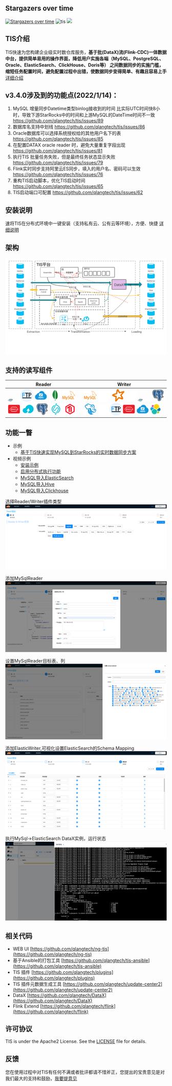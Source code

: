 ## Stargazers over time

[![Stargazers over time](https://starchart.cc/qlangtech/tis-solr.svg)](https://starchart.cc/qlangtech/tis-solr)
![tis](docs/tis-logo.png)
![](https://tokei.rs/b1/github/qlangtech/tis)
## TIS介绍

TIS快速为您构建企业级实时数仓库服务，**基于批(DataX)流(Flink-CDC)一体数据中台，提供简单易用的操作界面，降低用户实施各端（MySQL、PostgreSQL、Oracle、ElasticSearch、ClickHouse、Doris等）
之间数据同步的实施门槛，缩短任务配置时间，避免配置过程中出错，使数据同步变得简单、有趣且容易上手** [详细介绍](http://tis.pub/docs/enhance-extra/) 
<!--
TIS平台是一套为企业级用户提供大数据多维、实时、查询的搜索中台产品。用户可以在TIS上自助快速构建搜索服务，它大大降低了搜索技术的门槛 [详细说明](http://tis.pub/docs/) 
> 视频： [>>TIS介绍](https://www.bilibili.com/video/BV11y4y1B7Mk) [>>操作实例](https://www.bilibili.com/video/BV1Uv41167SH/)
 -->

## v3.4.0涉及到的功能点(2022/1/14)：

1. MySQL 增量同步Datetime类型binlog接收到的时间 比实际UTC时间快8小时，导致下游StarRocks中的时间和上游MySQL的DateTime时间不一致 https://github.com/qlangtech/tis/issues/89
2. 数据库名支持中划线 https://github.com/qlangtech/tis/issues/86
3. Oracle数据库可以选择系统授权给的其他用户名下的表 https://github.com/qlangtech/tis/issues/85
4. 在配置DATAX oracle reader 时，避免大量重复字段出现 https://github.com/qlangtech/tis/issues/81
5. 执行TIS 批量任务失败，但是最终任务状态显示失败 https://github.com/qlangtech/tis/issues/79
6. Flink实时同步支持阿里云ES同步，填入的用户名、密码可以生效 https://github.com/qlangtech/tis/issues/76
7. 重构TIS启动脚本，优化TIS启动时间 https://github.com/qlangtech/tis/issues/65
8. TIS启动端口可配置 https://github.com/qlangtech/tis/issues/62
 
## 安装说明

  速将TIS在分布式环境中一键安装（支持私有云、公有云等环境），方便、快捷 [详细说明](http://tis.pub/docs/install/uber)

## 架构

 ![tis](docs/tis-synoptic.png)

## 支持的读写组件
|Reader|Writer|
|--|--|
|<img src="docs/logo/cassandra.svg" width="40" /><img src="docs/logo/ftp.svg" width="40" />  <img src="docs/logo/hdfs.svg" width="40" /> <img src="docs/logo/mongodb.svg" width="40" />  <img src="docs/logo/mysql.svg" width="40" /> <img src="docs/logo/oracle.svg" width="40" />  <img src="docs/logo/oss.svg" width="40" />  <img src="docs/logo/postgresql.svg" width="40" /> <img src="docs/logo/sqlserver.svg" width="40" /> <img src="docs/logo/tidb.svg" width="40" /> | <img src="docs/logo/mysql.svg" width="40" /> <img src="docs/logo/doris.svg" width="40" /> <img src="docs/logo/spark.svg" width="40" /><img src="docs/logo/starrocks.svg" width="40" /><img src="docs/logo/cassandra.svg" width="40" /> <img src="docs/logo/postgresql.svg" width="40" /><img src="docs/logo/hive.svg" width="40" /><img src="docs/logo/clickhouse.svg" width="40" /><img src="docs/logo/ftp.svg" width="40" /><img src="docs/logo/oracle.svg" width="40" /> <img src="docs/logo/hdfs.svg" width="40" /><img src="docs/logo/es.svg" width="40" /> |

## 功能一瞥 
- 示例
    * [基于TIS快速实现MySQL到StarRocks的实时数据同步方案](http://tis.pub/docs/example/mysql-syn-starrocks/)
- 视频示例
    * [安装示例](https://www.bilibili.com/video/BV18q4y1p73B/)
    * [启用分布式执行功能](https://www.bilibili.com/video/BV1Cq4y1D7z4?share_source=copy_web)
    * [MySQL导入ElasticSearch](https://www.bilibili.com/video/BV1G64y1B7wm?share_source=copy_web)
    * [MySQL导入Hive](https://www.bilibili.com/video/BV1Vb4y1z7DN?share_source=copy_web)
    * [MySQL导入Clickhouse](https://www.bilibili.com/video/BV1x64y1B7V8/)



选择Reader/Writer插件类型
  ![tis](docs/datax-add-step2.png)

添加MySqlReader
  ![tis](docs/add-mysql-reader.png)

设置MySqlReader目标表、列  
   ![tis](docs/select-tab-cols.png)
   
添加ElasticWriter,可视化设置ElasticSearch的Schema Mapping
   ![tis](docs/add-elastic-writer.png) 

执行MySql->ElasticSearch DataX实例，运行状态 
   ![tis](docs/datax-exec-status.png) 
 
## 相关代码 

- WEB UI [https://github.com/qlangtech/ng-tis](https://github.com/qlangtech/ng-tis)
- 基于Ansible的打包工具 [https://github.com/qlangtech/tis-ansible](https://github.com/qlangtech/tis-ansible)
- TIS 插件 [https://github.com/qlangtech/plugins](https://github.com/qlangtech/plugins)
- TIS 插件元数据生成工具 [https://github.com/qlangtech/update-center2](https://github.com/qlangtech/update-center2)
- DataX [https://github.com/qlangtech/DataX](https://github.com/qlangtech/DataX)
- Flink Extend [https://github.com/qlangtech/flink](https://github.com/qlangtech/flink)
 
## 许可协议

 TIS is under the Apache2 License. See the [LICENSE](https://github.com/qlangtech/tis-solr/blob/master/LICENSE) file for details.
 
## 反馈
 
  您在使用过程中对TIS有任何不满或者批评都请不惜斧正，您提出的宝贵意见是对我们最大的支持和鼓励，[我要提意见](https://github.com/qlangtech/tis-solr/issues/new)
